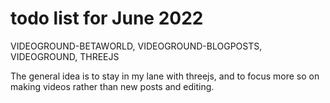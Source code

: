 # todo list for June 2022

VIDEOGROUND-BETAWORLD, VIDEOGROUND-BLOGPOSTS, VIDEOGROUND, THREEJS

The general idea is to stay in my lane with threejs, and to focus more so on making videos rather than new posts and editing.

<!-- ////////// //////////
    WEEK 1
/////////////// ///////-->